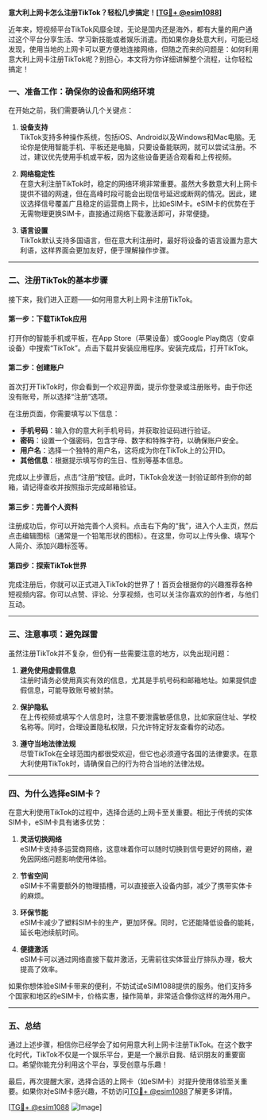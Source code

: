 **意大利上网卡怎么注册TikTok？轻松几步搞定！[[TG💪+ @esim1088](https://t.me/s/esim1088)]**

近年来，短视频平台TikTok风靡全球，无论是国内还是海外，都有大量的用户通过这个平台分享生活、学习新技能或者娱乐消遣。而如果你身处意大利，可能已经发现，使用当地的上网卡可以更方便地连接网络，但随之而来的问题是：如何利用意大利上网卡注册TikTok呢？别担心，本文将为你详细讲解整个流程，让你轻松搞定！

### 一、准备工作：确保你的设备和网络环境

在开始之前，我们需要确认几个关键点：

1. **设备支持**  
   TikTok支持多种操作系统，包括iOS、Android以及Windows和Mac电脑。无论你是使用智能手机、平板还是电脑，只要设备能联网，就可以尝试注册。不过，建议优先使用手机或平板，因为这些设备更适合观看和上传视频。

2. **网络稳定性**  
   在意大利注册TikTok时，稳定的网络环境非常重要。虽然大多数意大利上网卡提供不错的网速，但在高峰时段可能会出现信号延迟或断网的情况。因此，建议选择信号覆盖广且稳定的运营商上网卡，比如eSIM卡。eSIM卡的优势在于无需物理更换SIM卡，直接通过网络下载激活即可，非常便捷。

3. **语言设置**  
   TikTok默认支持多国语言，但在意大利注册时，最好将设备的语言设置为意大利语，这样界面会更加友好，便于理解操作步骤。

---

### 二、注册TikTok的基本步骤

接下来，我们进入正题——如何用意大利上网卡注册TikTok。

#### 第一步：下载TikTok应用  
打开你的智能手机或平板，在App Store（苹果设备）或Google Play商店（安卓设备）中搜索“TikTok”。点击下载并安装应用程序。安装完成后，打开TikTok。

#### 第二步：创建账户  
首次打开TikTok时，你会看到一个欢迎界面，提示你登录或注册账号。由于你还没有账号，所以选择“注册”选项。

在注册页面，你需要填写以下信息：
- **手机号码**：输入你的意大利手机号码，并获取验证码进行验证。
- **密码**：设置一个强密码，包含字母、数字和特殊字符，以确保账户安全。
- **用户名**：选择一个独特的用户名，这将成为你在TikTok上的公开ID。
- **其他信息**：根据提示填写你的生日、性别等基本信息。

完成以上步骤后，点击“注册”按钮。此时，TikTok会发送一封验证邮件到你的邮箱，请记得查收并按照指示完成邮箱验证。

#### 第三步：完善个人资料  
注册成功后，你可以开始完善个人资料。点击右下角的“我”，进入个人主页，然后点击编辑图标（通常是一个铅笔形状的图标）。在这里，你可以上传头像、填写个人简介、添加兴趣标签等。

#### 第四步：探索TikTok世界  
完成注册后，你就可以正式进入TikTok的世界了！首页会根据你的兴趣推荐各种短视频内容。你可以点赞、评论、分享视频，也可以关注你喜欢的创作者，与他们互动。

---

### 三、注意事项：避免踩雷

虽然注册TikTok并不复杂，但仍有一些需要注意的地方，以免出现问题：

1. **避免使用虚假信息**  
   注册时请务必使用真实有效的信息，尤其是手机号码和邮箱地址。如果提供虚假信息，可能导致账号被封禁。

2. **保护隐私**  
   在上传视频或填写个人信息时，注意不要泄露敏感信息，比如家庭住址、学校名称等。同时，合理设置隐私权限，只允许特定好友查看你的动态。

3. **遵守当地法律法规**  
   尽管TikTok在全球范围内都很受欢迎，但它也必须遵守各国的法律要求。在意大利使用TikTok时，请确保自己的行为符合当地的法律法规。

---

### 四、为什么选择eSIM卡？

在意大利使用TikTok的过程中，选择合适的上网卡至关重要。相比于传统的实体SIM卡，eSIM卡具有诸多优势：

1. **灵活切换网络**  
   eSIM卡支持多运营商网络，这意味着你可以随时切换到信号更好的网络，避免因网络问题影响使用体验。

2. **节省空间**  
   eSIM卡不需要额外的物理插槽，可以直接嵌入设备内部，减少了携带实体卡的麻烦。

3. **环保节能**  
   eSIM卡减少了塑料SIM卡的生产，更加环保。同时，它还能降低设备的能耗，延长电池续航时间。

4. **便捷激活**  
   eSIM卡可以通过网络直接下载并激活，无需前往实体营业厅排队办理，极大提高了效率。

如果你想体验eSIM卡带来的便利，不妨试试eSIM1088提供的服务。他们支持多个国家和地区的eSIM卡，价格实惠，操作简单，非常适合像你这样的海外用户。

---

### 五、总结

通过上述步骤，相信你已经学会了如何用意大利上网卡注册TikTok。在这个数字化时代，TikTok不仅是一个娱乐平台，更是一个展示自我、结识朋友的重要窗口。希望你能充分利用这个平台，享受创意与乐趣！

最后，再次提醒大家，选择合适的上网卡（如eSIM卡）对提升使用体验至关重要。如果你对eSIM卡感兴趣，不妨访问[TG💪+ @esim1088](https://t.me/s/esim1088)了解更多详情。

[[TG💪+ @esim1088](https://t.me/s/esim1088) ![Image](https://i.postimg.cc/4NQfJmqS/Snipaste-2025-05-13-00-14-12.png)]